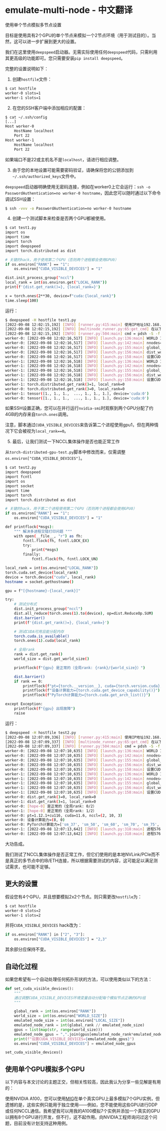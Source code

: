 # emulate-multi-node - 中文翻译

使用单个节点模拟多节点设置

目标是使用具有2个GPU的单个节点来模拟一个2节点环境（用于测试目的）。当然，这可以进一步扩展到更大的设置。

我们在这里使用`deepspeed`启动器。无需实际使用任何`deepspeed`代码，只需利用其更高级的功能即可。您只需要安装`pip install deepspeed`。

完整的设置说明如下：

1. 创建`hostfile`文件：

```bash
$ cat hostfile
worker-0 slots=1
worker-1 slots=1
```

2. 在您的SSH客户端中添加相应的配置：

```bash
$ cat ~/.ssh/config
[...]
Host worker-0
    HostName localhost
    Port 22
Host worker-1
    HostName localhost
    Port 22
```

如果端口不是22或主机名不是`localhost`，请进行相应调整。

3. 由于您的本地设置可能需要密码验证，请确保将您的公钥添加到`~/.ssh/authorized_keys`文件中。

`deepspeed`启动器明确使用无密码连接，例如在worker0上它会运行：`ssh -o PasswordAuthentication=no worker-0 hostname`，因此您可以随时通过以下命令调试SSH设置：

```bash
$ ssh -vvv -o PasswordAuthentication=no worker-0 hostname
```

4. 创建一个测试脚本来检查是否两个GPU都被使用。

```bash
$ cat test1.py
import os
import time
import torch
import deepspeed
import torch.distributed as dist

# 关键的hack，用于使用第二个GPU（否则两个进程都会使用GPU0）
if os.environ["RANK"] == "1":
    os.environ["CUDA_VISIBLE_DEVICES"] = "1"

dist.init_process_group("nccl")
local_rank = int(os.environ.get("LOCAL_RANK"))
print(f'{dist.get_rank()=}, {local_rank=}')

x = torch.ones(2**30, device=f"cuda:{local_rank}")
time.sleep(100)
```

运行：

```bash
$ deepspeed -H hostfile test1.py
[2022-09-08 12:02:15,192] [INFO] [runner.py:415:main] 使用IP地址192.168.0.17作为worker-0的节点
[2022-09-08 12:02:15,192] [INFO] [multinode_runner.py:65:get_cmd] 在以下工作节点上运行：worker-0,worker-1
[2022-09-08 12:02:15,192] [INFO] [runner.py:504:main] cmd = pdsh -S -f 1024 -w worker-0,worker-1 export PYTHONPATH=/mnt/nvme0/code/huggingface/multi-node-emulate-ds;  cd /mnt/nvme0/code/huggingface/multi-node-emulate-ds; /home/stas/anaconda3/envs/py38-pt112/bin/python -u -m deepspeed.launcher.launch --world_info=eyJ3b3JrZXItMCI6IFswXSwgIndvcmtlci0xIjogWzBdfQ== --node_rank=%n --master_addr=192.168.0.17 --master_port=29500 test1.py
worker-0: [2022-09-08 12:02:16,517] [INFO] [launch.py:136:main] WORLD INFO DICT: {'worker-0': [0], 'worker-1': [0]}
worker-0: [2022-09-08 12:02:16,517] [INFO] [launch.py:142:main] nnodes=2, num_local_procs=1, node_rank=0
worker-0: [2022-09-08 12:02:16,517] [INFO] [launch.py:155:main] global_rank_mapping=defaultdict(<class 'list'>, {'worker-0': [0], 'worker-1': [1]})
worker-0: [2022-09-08 12:02:16,517] [INFO] [launch.py:156:main] dist_world_size=2
worker-0: [2022-09-08 12:02:16,517] [INFO] [launch.py:158:main] 设置CUDA_VISIBLE_DEVICES=0
worker-1: [2022-09-08 12:02:16,518] [INFO] [launch.py:136:main] WORLD INFO DICT: {'worker-0': [0], 'worker-1': [0]}
worker-1: [2022-09-08 12:02:16,518] [INFO] [launch.py:142:main] nnodes=2, num_local_procs=1, node_rank=1
worker-1: [2022-09-08 12:02:16,518] [INFO] [launch.py:155:main] global_rank_mapping=defaultdict(<class 'list'>, {'worker-0': [0], 'worker-1': [1]})
worker-1: [2022-09-08 12:02:16,518] [INFO] [launch.py:156:main] dist_world_size=2
worker-1: [2022-09-08 12:02:16,518] [INFO] [launch.py:158:main] 设置CUDA_VISIBLE_DEVICES=0
worker-1: torch.distributed.get_rank()=1, local_rank=0
worker-0: torch.distributed.get_rank()=0, local_rank=0
worker-1: tensor([1., 1., 1.,  ..., 1., 1., 1.], device='cuda:0')
worker-0: tensor([1., 1., 1.,  ..., 1., 1., 1.], device='cuda:0')
```

如果SSH设置正确，您可以在并行运行`nvidia-smi`时观察到两个GPU分配了约4GB的内存来自`torch.ones`调用。

注意，脚本通过`CUDA_VISIBLE_DEVICES`来告诉第二个进程使用gpu1，但在两种情况下它会被视为`local_rank==0`。

5. 最后，让我们测试一下NCCL集体操作是否也能正常工作

从`torch-distributed-gpu-test.py`脚本中修改而来，仅需调整`os.environ["CUDA_VISIBLE_DEVICES"]`。

```bash
$ cat test2.py
import deepspeed
import fcntl
import os
import socket
import time
import torch
import torch.distributed as dist

# 关键的hack，用于第二个进程使用第二个GPU（否则两个进程都会使用GPU0）
if os.environ["RANK"] == "1":
    os.environ["CUDA_VISIBLE_DEVICES"] = "1"

def printflock(*msgs):
    """ 解决多进程交错打印问题 """
    with open(__file__, "r") as fh:
        fcntl.flock(fh, fcntl.LOCK_EX)
        try:
            print(*msgs)
        finally:
            fcntl.flock(fh, fcntl.LOCK_UN)

local_rank = int(os.environ["LOCAL_RANK"])
torch.cuda.set_device(local_rank)
device = torch.device("cuda", local_rank)
hostname = socket.gethostname()

gpu = f"[{hostname}-{local_rank}]"

try:
    # 测试分布式
    dist.init_process_group("nccl")
    dist.all_reduce(torch.ones(1).to(device), op=dist.ReduceOp.SUM)
    dist.barrier()
    print(f'{dist.get_rank()=}, {local_rank=}')

    # 测试CUDA可用且能分配内存
    torch.cuda.is_available()
    torch.ones(1).cuda(local_rank)

    # 全局rank
    rank = dist.get_rank()
    world_size = dist.get_world_size()

    printflock(f"{gpu} 是正常的（全局rank: {rank}/{world_size}）")

    dist.barrier()
    if rank == 0:
        printflock(f"pt={torch.__version__}, cuda={torch.version.cuda}, nccl={torch.cuda.nccl.version()}")
        printflock(f"设备计算能力={torch.cuda.get_device_capability()}")
        printflock(f"PyTorch计算能力={torch.cuda.get_arch_list()}")

except Exception:
    printflock(f"{gpu} 出现故障")
    raise
```

运行：

```bash
$ deepspeed -H hostfile test2.py
[2022-09-08 12:07:09,336] [INFO] [runner.py:415:main] 使用IP地址192.168.0.17作为worker-0的节点
[2022-09-08 12:07:09,337] [INFO] [multinode_runner.py:65:get_cmd] 在以下工作节点上运行：worker-0,worker-1
[2022-09-08 12:07:09,337] [INFO] [runner.py:504:main] cmd = pdsh -S -f 1024 -w worker-0,worker-1 export PYTHONPATH=/mnt/nvme0/code/huggingface/multi-node-emulate-ds;  cd /mnt/nvme0/code/huggingface/multi-node-emulate-ds; /home/stas/anaconda3/envs/py38-pt112/bin/python -u -m deepspeed.launcher.launch --world_info=eyJ3b3JrZXItMCI6IFswXSwgIndvcmtlci0xIjogWzBdfQ== --node_rank=%n --master_addr=192.168.0.17 --master_port=29500 test2.py
worker-0: [2022-09-08 12:07:10,635] [INFO] [launch.py:136:main] WORLD INFO DICT: {'worker-0': [0], 'worker-1': [0]}
worker-0: [2022-09-08 12:07:10,635] [INFO] [launch.py:142:main] nnodes=2, num_local_procs=1, node_rank=0
worker-0: [2022-09-08 12:07:10,635] [INFO] [launch.py:155:main] global_rank_mapping=defaultdict(<class 'list'>, {'worker-0': [0], 'worker-1': [1]})
worker-0: [2022-09-08 12:07:10,635] [INFO] [launch.py:156:main] dist_world_size=2
worker-0: [2022-09-08 12:07:10,635] [INFO] [launch.py:158:main] 设置CUDA_VISIBLE_DEVICES=0
worker-1: [2022-09-08 12:07:10,635] [INFO] [launch.py:136:main] WORLD INFO DICT: {'worker-0': [0], 'worker-1': [0]}
worker-1: [2022-09-08 12:07:10,635] [INFO] [launch.py:142:main] nnodes=2, num_local_procs=1, node_rank=1
worker-1: [2022-09-08 12:07:10,635] [INFO] [launch.py:155:main] global_rank_mapping=defaultdict(<class 'list'>, {'worker-0': [0], 'worker-1': [1]})
worker-1: [2022-09-08 12:07:10,635] [INFO] [launch.py:156:main] dist_world_size=2
worker-1: [2022-09-08 12:07:10,635] [INFO] [launch.py:158:main] 设置CUDA_VISIBLE_DEVICES=0
worker-0: dist.get_rank()=0, local_rank=0
worker-1: dist.get_rank()=1, local_rank=0
worker-0: [hope-0] 是正常的（全局rank: 0/2）
worker-1: [hope-0] 是正常的（全局rank: 1/2）
worker-0: pt=1.12.1+cu116, cuda=11.6, nccl=(2, 10, 3)
worker-0: 设备计算能力=(8, 0)
worker-0: PyTorch计算能力=['sm_37', 'sm_50', 'sm_60', 'sm_70', 'sm_75', 'sm_80', 'sm_86']
worker-1: [2022-09-08 12:07:13,642] [INFO] [launch.py:318:main] 进程576485成功退出。
worker-0: [2022-09-08 12:07:13,642] [INFO] [launch.py:318:main] 进程576484成功退出。
```

大功告成。

我们测试了NCCL集体操作是否正常工作，但它们使用的是本地NVLink/PCIe而不是真正的多节点中的IB/ETH连接，所以根据需要测试的内容，这可能足以满足测试需求，也可能不足够。


## 更大的设置

假设您有4个GPU，并且想要模拟2x2个节点。则只需更改`hostfile`为：

```bash
$ cat hostfile
worker-0 slots=2
worker-1 slots=2
```

并将`CUDA_VISIBLE_DEVICES` hack改为：

```bash
if os.environ["RANK"] in ["2", "3"]:
    os.environ["CUDA_VISIBLE_DEVICES"] = "2,3"
```

其余部分应保持不变。


## 自动化过程

如果您希望有一个自动处理任何拓扑形状的方法，可以使用类似以下的方法：

```python
def set_cuda_visible_devices():
    """
    通过调整CUDA_VISIBLE_DEVICES环境变量自动分配每个模拟节点正确的GPU组
    """

    global_rank = int(os.environ["RANK"])
    world_size = int(os.environ["WORLD_SIZE"])
    emulated_node_size = int(os.environ["LOCAL_SIZE"])
    emulated_node_rank = int(global_rank // emulated_node_size)
    gpus = list(map(str, range(world_size)))
    emulated_node_gpus = ",".join(gpus[emulated_node_rank*emulated_node_size:(emulated_node_rank+1)*emulated_node_size])
    print(f"设置CUDA_VISIBLE_DEVICES={emulated_node_gpus}")
    os.environ["CUDA_VISIBLE_DEVICES"] = emulated_node_gpus

set_cuda_visible_devices()
```


## 使用单个GPU模拟多个GPU

以下内容与本文讨论的主题正交，但相关性较高，因此我认为分享一些见解是有用的：

使用NVIDIA A100，您可以使用[MIG](https://www.nvidia.com/en-us/technologies/multi-instance-gpu/)在单个真实GPU上最多模拟7个GPU实例，但遗憾的是，这些实例只能用于独立使用——例如，您不能使用这些GPU进行DDP或任何NCCL通信。我希望我可以用我的A100模拟7个实例并添加一个真实的GPU以拥有8个GPU进行开发，但不行，这不起作用。向NVIDIA工程师询问过这个问题，目前没有计划支持这种用例。